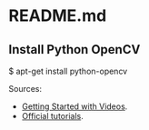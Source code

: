 # README.md

## Install Python OpenCV

$ apt-get install python-opencv

Sources:

* [Getting Started with Videos][Getting Started with Videos].
* [Official tutorials][Official tutorials].

[Getting Started with Videos]: http://opencv-python-tutroals.readthedocs.io/en/latest/py_tutorials/py_gui/py_video_display/py_video_display.html
[Official tutorials]:https://docs.opencv.org/master/df/d65/tutorial_table_of_content_introduction.html
